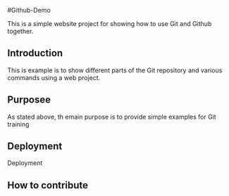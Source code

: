 
#Github-Demo

This is a simple website project for showing how to use Git and Github together.

## Introduction

This is example is to show different parts of the Git repository and various commands using a web project.

## Purposee

As stated above, th emain purpose is to provide simple examples for Git training

## Deployment
Deployment
## How to contribute
